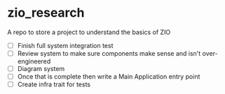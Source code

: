 # zio_research

A repo to store a project to understand the basics of ZIO

- [ ] Finish full system integration test
- [ ] Review system to make sure components make sense and isn't over-engineered
- [ ] Diagram system
- [ ] Once that is complete then write a Main Application entry point
- [ ] Create infra trait for tests
